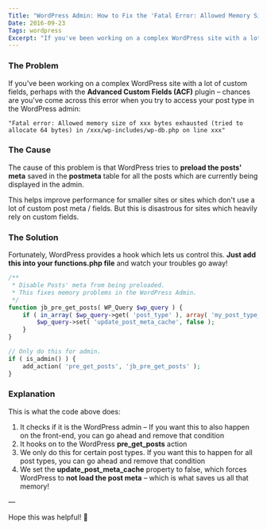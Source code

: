 ```yaml
---
Title: "WordPress Admin: How to Fix the 'Fatal Error: Allowed Memory Size...' Error"
Date: 2016-09-23
Tags: wordpress
Excerpt: "If you've been working on a complex WordPress site with a lot of custom fields, perhaps with the Advanced Custom Fields (ACF) plugin – chances are you've come across this error."
---
```


### The Problem

If you've been working on a complex WordPress site with a lot of custom fields, perhaps with the **Advanced Custom Fields (ACF)** plugin – chances are you've come across this error when you try to access your post type in the WordPress admin:

`"Fatal error: Allowed memory size of xxx bytes exhausted (tried to allocate 64 bytes) in /xxx/wp-includes/wp-db.php on line xxx"`

### The Cause

The cause of this problem is that WordPress tries to **preload the posts' meta** saved in the **postmeta** table for all the posts which are currently being displayed in the admin.

This helps improve performance for smaller sites or sites which don't use a lot of custom post meta / fields. But this is disastrous for sites which heavily rely on custom fields.

### The Solution

Fortunately, WordPress provides a hook which lets us control this. **Just add this into your functions.php file** and watch your troubles go away!

```php
/**
 * Disable Posts' meta from being preloaded.
 * This fixes memory problems in the WordPress Admin.
 */
function jb_pre_get_posts( WP_Query $wp_query ) {
    if ( in_array( $wp_query->get( 'post_type' ), array( 'my_post_type_1', 'my_post_type_2' ) ) ) {
        $wp_query->set( 'update_post_meta_cache', false );
    }
}

// Only do this for admin.
if ( is_admin() ) {
    add_action( 'pre_get_posts', 'jb_pre_get_posts' );
}
```

### Explanation

This is what the code above does:

1. It checks if it is the WordPress admin – If you want this to also happen on the front-end, you can go ahead and remove that condition
2. It hooks on to the WordPress **pre_get_posts** action
3. We only do this for certain post types. If you want this to happen for all post types, you can go ahead and remove that condition
4. We set the **update_post_meta_cache** property to false, which forces WordPress to **not load the post meta** – which is what saves us all that memory!

—

Hope this was helpful! 🙂 